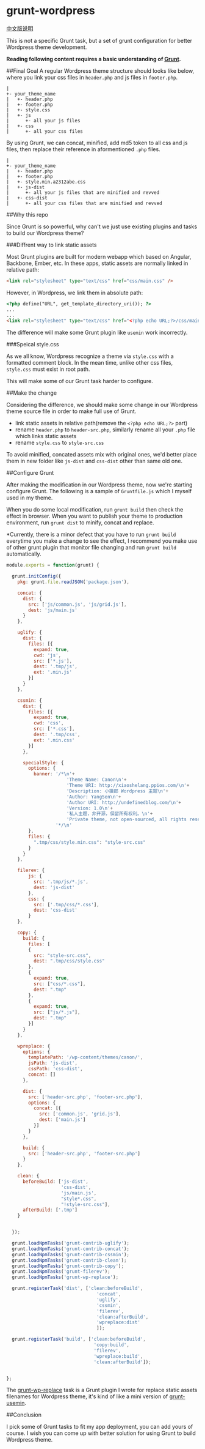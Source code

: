 grunt-wordpress
===============

[中文版说明](http://undefinedblog.com/2014/01/grunt-wordpress/)

This is not a specific Grunt task, but a set of grunt configuration for better Wordpress theme development.

**Reading following content requires a basic understanding of [Grunt](http://gruntjs.com).**

##Final Goal
A regular Wordpress theme structure should looks like below, where you link your css files in `header.php` and js files in `footer.php`.
```
|
+- your_theme_name
|   +- header.php
|   +- footer.php
|   +- style.css
|   +- js
|      +- all your js files
|   +- css
|      +- all your css files
```
By using Grunt, we can concat, minified, add md5 token to all css and js files, then replace their reference in aformentioned `.php` files.
```
|
+- your_theme_name
|   +- header.php
|   +- footer.php
|   +- style.min.a2312abe.css
|   +- js-dist
|      +- all your js files that are minified and revved
|   +- css-dist
|      +- all your css files that are minified and revved
```
##Why this repo

Since Grunt is so powerful, why can't we just use existing plugins and tasks to build our Wordpress theme?

###Diffrent way to link static assets

Most Grunt plugins are built for modern webapp which based on Angular, Backbone, Ember, etc. In these apps, static assets are normally linked in relative path:
```html
<link rel="stylesheet" type="text/css" href="css/main.css" />
```
However, in Wordpress, we link them in absolute path:
```html
<?php define("URL", get_template_directory_uri()); ?>
...
...
<link rel="stylesheet" type="text/css" href="<?php echo URL;?>/css/main.css" />
```
The difference will make some Grunt plugin like `usemin` work incorrectly.

###Speical style.css

As we all know, Wordpress recognize a theme via `style.css` with a formatted comment block. In the mean time, unlike other css files, `style.css` must exist in root path. 

This will make some of our Grunt task harder to configure.

##Make the change

Considering the difference, we should make some change in our Wordpress theme source file in order to make full use of Grunt.

 - link static assets in relative path(remove the `<?php echo URL;?>` part)
 - rename `header.php` to `header-src.php`, similarly rename all your `.php` file which links static assets
 - rename `style.css` to `style-src.css`

To avoid minified, concated assets mix with original ones, we'd better place them in new folder like `js-dist` and `css-dist` other than same old one.

##Configure Grunt

After making the modification in our Wordpress theme, now we're starting configure Grunt. The following is a sample of `Gruntfile.js` which I myself used in my theme.

When you do some local modification, run `grunt build` then check the effect in browser. When you want to publish your theme to production environment, run `grunt dist` to minify, concat and replace.

*Currently, there is a minor defect that you have to run `grunt build` everytime you make a change to see the effect, I recommend you make use of other grunt plugin that monitor file changing and run `grunt build` automatically. 

```javascript
module.exports = function(grunt) {

  grunt.initConfig({
    pkg: grunt.file.readJSON('package.json'),

    concat: {
      dist: {
        src: ['js/common.js', 'js/grid.js'],
        dest: 'js/main.js'
      }
    },

    uglify: {
      dist: {
        files: [{
          expand: true,
          cwd: 'js',
          src: ['*.js'],
          dest: '.tmp/js',
          ext: '.min.js'
        }]
      }
    },

    cssmin: {
      dist: {
        files: [{
          expand: true,
          cwd: 'css',
          src: ['*.css'],
          dest: '.tmp/css',
          ext: '.min.css'
        }]
      },

      specialStyle: {
        options: {
          banner: '/*\n'+
                      'Theme Name: Canon\n'+
                      'Theme URI: http://xiaoshelang.ppios.com/\n'+
                      'Description: 小摄郎 Wordpress 主题\n'+
                      'Author: YangSen\n'+
                      'Author URI: http://undefinedblog.com/\n'+
                      'Version: 1.0\n'+
                      '私人主题，非开源，保留所有权利。\n'+
                      'Private theme, not open-sourced, all rights reserved.\n'+
                  '*/\n'
        },
        files: {
          ".tmp/css/style.min.css": "style-src.css"
        }
      }
    },

    filerev: {
        js: {
          src: '.tmp/js/*.js',
          dest: 'js-dist'
        },
        css: {
          src: ['.tmp/css/*.css'],
          dest: 'css-dist'
        }
    },

    copy: {
      build: {
        files: [
        {
          src: "style-src.css",
          dest: ".tmp/css/style.css"
        },
        {
          expand: true,
          src: ["css/*.css"],
          dest: ".tmp"
        },
        {
          expand: true,
          src: ["js/*.js"],
          dest: ".tmp"
        }]
      }
    },

    wpreplace: {
      options: {
        templatePath: '/wp-content/themes/canon/',
        jsPath: 'js-dist',
        cssPath: 'css-dist',
        concat: []
      },

      dist: {
        src: ['header-src.php', 'footer-src.php'],
        options: {
          concat: [{
            src: ['common.js', 'grid.js'],
            dest: ['main.js']
          }]
        }
      },

      build: {
        src: ['header-src.php', 'footer-src.php']
      }
    },

    clean: {
      beforeBuild: ['js-dist',
                    'css-dist',
                    'js/main.js',
                    "style*.css",
                    "!style-src.css"],
      afterBuild: ['.tmp']
    }


  });

  grunt.loadNpmTasks('grunt-contrib-uglify');
  grunt.loadNpmTasks('grunt-contrib-concat');
  grunt.loadNpmTasks('grunt-contrib-cssmin');
  grunt.loadNpmTasks('grunt-contrib-clean');
  grunt.loadNpmTasks('grunt-contrib-copy');
  grunt.loadNpmTasks('grunt-filerev');
  grunt.loadNpmTasks('grunt-wp-replace');

  grunt.registerTask('dist', ['clean:beforeBuild',
                                 'concat',
                                 'uglify',
                                 'cssmin',
                                 'filerev',
                                 'clean:afterBuild',
                                 'wpreplace:dist'
                                 ]);

  grunt.registerTask('build', ['clean:beforeBuild',
                                'copy:build',
                                'filerev',
                                'wpreplace:build',
                                'clean:afterBuild']);


};
```

The [grunt-wp-replace](https://github.com/jasonslyvia/grunt-wp-replace) task is a Grunt plugin I wrote for replace static assets filenames for Wordpress theme, it's kind of like a mini version of [grunt-usemin](https://github.com/yeoman/grunt-usemin).

##Conclusion

I pick some of Grunt tasks to fit my app deployment, you can add yours of course. I wish you can come up with better solution for using Grunt to build Wordpress theme.
